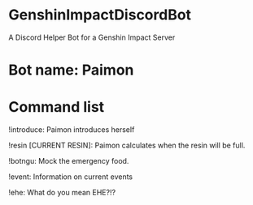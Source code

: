 # GenshinImpactDiscordBot
A Discord Helper Bot for a Genshin Impact Server

# Bot name: Paimon

# Command list
!introduce: Paimon introduces herself

!resin [CURRENT RESIN]: Paimon calculates when the resin will be full.

!botngu: Mock the emergency food.

!event: Information on current events

!ehe: What do you mean EHE?!?
